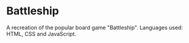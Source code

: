 # Battleship

A recreation of the popular board game "Battleship".
Languages used: HTML, CSS and JavaScript.

